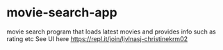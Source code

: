 # movie-search-app
movie search program that loads latest movies and provides info such as rating etc
See UI here https://repl.it/join/ljvlnasj-christinekrm02
